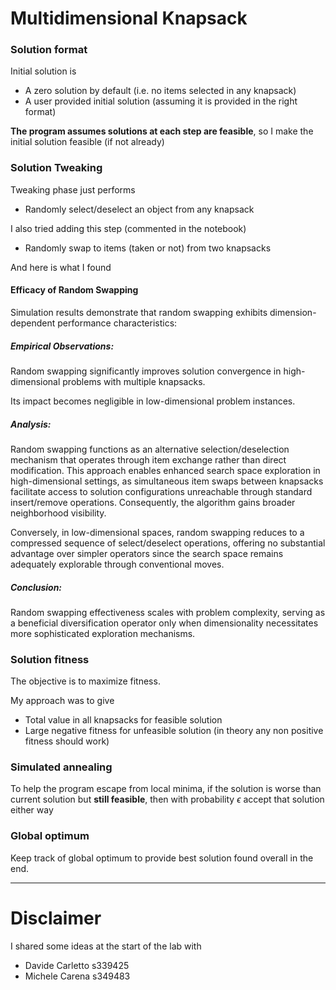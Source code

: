 # Multidimensional Knapsack
### Solution format
Initial solution is
- A zero solution by default (i.e. no items selected in any knapsack)
- A user provided initial solution (assuming it is provided in the right format)

**The program assumes solutions at each step are feasible**, so I make the initial solution feasible (if not already)

### Solution Tweaking
Tweaking phase just performs
- Randomly select/deselect an object from any knapsack

I also tried adding this step (commented in the notebook)
- Randomly swap to items (taken or not) from two knapsacks

And here is what I found

#### Efficacy of Random Swapping
Simulation results demonstrate that random swapping exhibits dimension-dependent performance characteristics:

##### Empirical Observations:

Random swapping significantly improves solution convergence in high-dimensional problems with multiple knapsacks.

Its impact becomes negligible in low-dimensional problem instances.

##### Analysis:

Random swapping functions as an alternative selection/deselection mechanism that operates through item exchange rather than direct modification. This approach enables enhanced search space exploration in high-dimensional settings, as simultaneous item swaps between knapsacks facilitate access to solution configurations unreachable through standard insert/remove operations. Consequently, the algorithm gains broader neighborhood visibility.

Conversely, in low-dimensional spaces, random swapping reduces to a compressed sequence of select/deselect operations, offering no substantial advantage over simpler operators since the search space remains adequately explorable through conventional moves.

##### Conclusion: 

Random swapping effectiveness scales with problem complexity, serving as a beneficial diversification operator only when dimensionality necessitates more sophisticated exploration mechanisms.

### Solution fitness
The objective is to maximize fitness.

My approach was to give
- Total value in all knapsacks for feasible solution
- Large negative fitness for unfeasible solution (in theory any non positive fitness should work)

### Simulated annealing
To help the program escape from local minima, if the solution is worse than current solution but **still feasible**, then with probability $\epsilon$ accept that solution either way

### Global optimum
Keep track of global optimum to provide best solution found overall in the end.

---

# Disclaimer
I shared some ideas at the start of the lab with
- Davide Carletto s339425
- Michele Carena s349483
